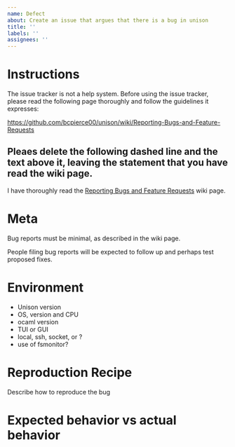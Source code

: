 ```yaml
---
name: Defect
about: Create an issue that argues that there is a bug in unison
title: ''
labels: ''
assignees: ''
---
```


# Instructions

The issue tracker is not a help system.  Before using the issue
tracker, please read the following page thoroughly and follow the
guidelines it expresses:

https://github.com/bcpierce00/unison/wiki/Reporting-Bugs-and-Feature-Requests

Pleaes delete the following dashed line and the text above it, leaving the
statement that you have read the wiki page.
----------------------------------------
I have thoroughly read the [Reporting Bugs and Feature Requests](https://github.com/bcpierce00/unison/wiki/Reporting-Bugs-and-Feature-Requests) wiki page.

# Meta

Bug reports must be minimal, as described in the wiki page.

People filing bug reports will be expected to follow up and perhaps
test proposed fixes.

# Environment

  - Unison version
  - OS, version and CPU
  - ocaml version
  - TUI or GUI
  - local, ssh, socket, or ?
  - use of fsmonitor?

# Reproduction Recipe

Describe how to reproduce the bug

# Expected behavior vs actual behavior

